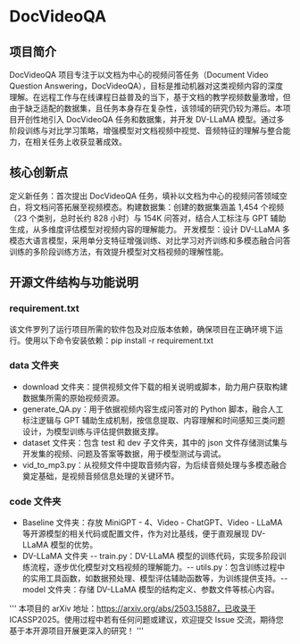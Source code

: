 # DocVideoQA
## 项目简介​
DocVideoQA 项目专注于以文档为中心的视频问答任务（Document Video Question Answering，DocVideoQA），目标是推动机器对这类视频内容的深度理解。在远程工作与在线课程日益普及的当下，基于文档的教学视频数量激增，但由于缺乏适配的数据集，且任务本身存在复杂性，该领域的研究仍较为滞后。​
本项目开创性地引入 DocVideoQA 任务和数据集，并开发 DV-LLaMA 模型。通过多阶段训练与对比学习策略，增强模型对文档视频中视觉、音频特征的理解与整合能力，在相关任务上收获显著成效。​
## 核心创新点​
  定义新任务：首次提出 DocVideoQA 任务，填补以文档为中心的视频问答领域空白，将文档问答拓展至视频模态。​
  构建数据集：创建的数据集涵盖 1,454 个视频（23 个类别，总时长约 828 小时）与 154K 问答对，结合人工标注与 GPT 辅助生成，从多维度评估模型对视频内容的理解能力。​
  开发模型：设计 DV-LLaMA 多模态大语言模型，采用单分支特征增强训练、对比学习对齐训练和多模态融合问答训练的多阶段训练方法，有效提升模型对文档视频的理解性能。​
## 开源文件结构与功能说明​
### requirement.txt​
该文件罗列了运行项目所需的软件包及对应版本依赖，确保项目在正确环境下运行。使用以下命令安装依赖：​
​
pip install -r requirement.txt​
​
### data 文件夹​
  - download 文件夹：提供视频文件下载的相关说明或脚本，助力用户获取构建数据集所需的原始视频资源。​
  - generate_QA.py：用于依据视频内容生成问答对的 Python 脚本，融合人工标注逻辑与 GPT 辅助生成机制，按信息提取、内容理解和时间感知三类问题设计，为模型训练与评估提供数据支撑。​
  - dataset 文件夹：包含 test 和 dev 子文件夹，其中的 json 文件存储测试集与开发集的视频、问题及答案等数据，用于模型测试与调试。​
  - vid_to_mp3.py：从视频文件中提取音频内容，为后续音频处理与多模态融合奠定基础，是视频音频信息处理的关键环节。​
### code 文件夹​
  - Baseline 文件夹：存放 MiniGPT - 4、Video - ChatGPT、Video - LLaMA 等开源模型的相关代码或配置文件，作为对比基线，便于直观展现 DV-LLaMA 模型的优势。​
  - DV-LLaMA 文件夹​
    -- train.py：DV-LLaMA 模型的训练代码，实现多阶段训练流程，逐步优化模型对文档视频的理解能力。​
    -- utils.py：包含训练过程中的实用工具函数，如数据预处理、模型评估辅助函数等，为训练提供支持。​
    -- model 文件夹：存储 DV-LLaMA 模型的结构定义、参数文件等核心内容。​

'''
本项目的 arXiv 地址：https://arxiv.org/abs/2503.15887，已收录于 ICASSP2025。使用过程中若有任何问题或建议，欢迎提交 Issue 交流，期待您基于本开源项目开展更深入的研究！​
'''
